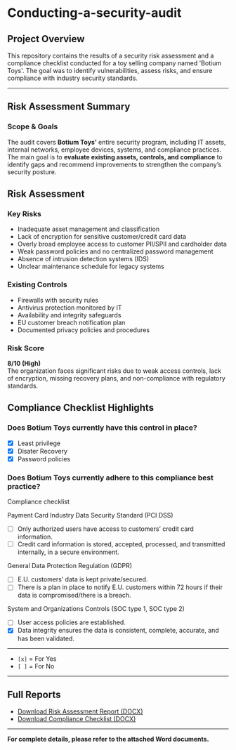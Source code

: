 # Conducting-a-security-audit
 
## Project Overview
This repository contains the results of a security risk assessment and a compliance checklist conducted for a toy selling company named 'Botium Toys'. The goal was to identify vulnerabilities, assess risks, and ensure compliance with industry security standards.

---
## Risk Assessment Summary

### Scope & Goals

The audit covers **Botium Toys’** entire security program, including IT assets, internal networks, employee devices, systems, and compliance practices.
The main goal is to **evaluate existing assets, controls, and compliance** to identify gaps and recommend improvements to strengthen the company’s security posture.

## Risk Assessment

### Key Risks

- Inadequate asset management and classification
- Lack of encryption for sensitive customer/credit card data
- Overly broad employee access to customer PII/SPII and cardholder data
- Weak password policies and no centralized password management
- Absence of intrusion detection systems (IDS)
- Unclear maintenance schedule for legacy systems

### Existing Controls

- Firewalls with security rules
- Antivirus protection monitored by IT
- Availability and integrity safeguards
- EU customer breach notification plan
- Documented privacy policies and procedures

### Risk Score

**8/10 (High)**  
The organization faces significant risks due to weak access controls, lack of encryption, missing recovery plans, and non-compliance with regulatory standards.

## Compliance Checklist Highlights

### Does Botium Toys currently have this control in place?
- [x] Least privilege
- [x] Disater Recovery
- [x] Password policies
  
### Does Botium Toys currently adhere to this compliance best practice?

Compliance checklist

Payment Card Industry Data Security Standard (PCI DSS)
- [ ] Only authorized users have access to customers’ credit card information. 
- [ ] Credit card information is stored, accepted, processed, and transmitted internally, in a secure environment.

General Data Protection Regulation (GDPR)
- [ ] E.U. customers’ data is kept private/secured.
- [ ] There is a plan in place to notify E.U. customers within 72 hours if their data is compromised/there is a breach.

System and Organizations Controls (SOC type 1, SOC type 2) 
- [ ] User access policies are established.
- [x] Data integrity ensures the data is consistent, complete, accurate, and has been validated.

---
  
- `[x]` = For Yes
- `[ ]` = For No
---
## Full Reports

- [Download Risk Assessment Report (DOCX)](https://raw.githubusercontent.com/Sabeeh-Ahmed-Shafique/Conducting-a-security-audit/main/Botium%20Toys_%20Scope%2C%20goals%2C%20and%20risk%20assessment%20report.docx)
- [Download Compliance Checklist (DOCX)](https://raw.githubusercontent.com/Sabeeh-Ahmed-Shafique/Conducting-a-security-audit/aed87930814bdcba5d58845f699dc748b889657b/Controls%20and%20compliance%20checklist%20(1).docx)

---

**For complete details, please refer to the attached Word documents.**
